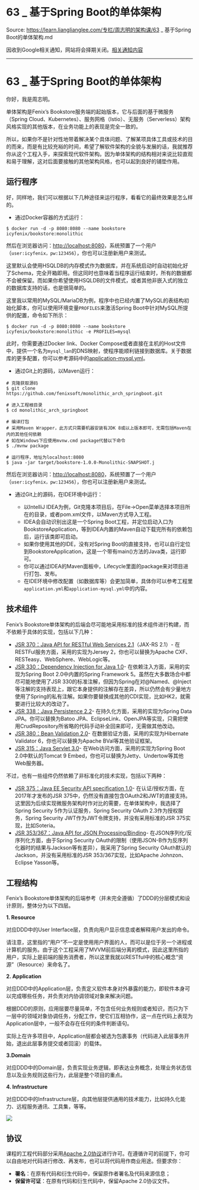 # 63 _ 基于Spring Boot的单体架构 

Source: https://learn.lianglianglee.com/专栏/周志明的架构课/63 _ 基于Spring Boot的单体架构.md

因收到Google相关通知，网站将会择期关闭。[相关通知内容](https://lumendatabase.org/notices/44265620)

---

# 63 \_ 基于Spring Boot的单体架构

你好，我是周志明。

单体架构是Fenix’s Bookstore服务端的起始版本，它与后面的基于微服务（Spring Cloud、Kubernetes）、服务网格（Istio）、无服务（Serverless）架构风格实现的其他版本，在业务功能上的表现是完全一致的。

所以，如果你不是针对性地带着解决某个具体问题、了解某项具体工具或技术的目的而来，而是有比较充裕的时间，希望了解软件架构的全貌与发展的话，我就推荐你从这个工程入手，来探索现代软件架构。因为单体架构的结构相对来说比较直观和易于理解，这对后面要接触的其他架构风格，也可以起到良好的铺垫作用。

## 运行程序

好，同样地，我们可以根据以下几种途径来运行程序，看看它的最终效果是怎么样的。

* 通过Docker容器的方式运行：

```
$ docker run -d -p 8080:8080 --name bookstore icyfenix/bookstore:monolithic

```

然后在浏览器访问：[http://localhost:8080](http://localhost:8080/)，系统预置了一个用户（`user:icyfenix，pw:123456`），你也可以注册新用户来测试。

这里默认会使用HSQLDB的内存模式作为数据库，并在系统启动时自动初始化好了Schema，完全开箱即用。但这同时也意味着当程序运行结束时，所有的数据都不会被保留。而如果你希望使用HSQLDB的文件模式，或者其他非嵌入式的独立的数据库支持的话，也是很简单的。

这里我以常用的MySQL/MariaDB为例，程序中也已经内置了MySQL的表结构初始化脚本，你可以使用环境变量`PROFILES`来激活Spring Boot中针对MySQL所提供的配置，命令如下所示：

```
$ docker run -d -p 8080:8080 --name bookstore icyfenix/bookstore:monolithic -e PROFILES=mysql

```

此时，你需要通过Docker link、Docker Compose或者直接在主机的Host文件中，提供一个名为`mysql_lan`的DNS映射，使程序能顺利链接到数据库。关于数据库的更多配置，你可以参考源码中的[application-mysql.yml](https://github.com/fenixsoft/monolithic_arch_springboot/blob/70f435911b0e0753d7e4cee27cd96304dbef786d/src/main/resources/application-mysql.yml)。

* 通过Git上的源码，以Maven运行：

```
# 克隆获取源码
$ git clone https://github.com/fenixsoft/monolithic_arch_springboot.git

# 进入工程根目录
$ cd monolithic_arch_springboot

# 编译打包
# 采用Maven Wrapper，此方式只需要机器安装有JDK 8或以上版本即可，无需包括Maven在内的其他任何依赖
# 如在Windows下应使用mvnw.cmd package代替以下命令
$ ./mvnw package

# 运行程序，地址为localhost:8080
$ java -jar target/bookstore-1.0.0-Monolithic-SNAPSHOT.j

```

然后在浏览器访问：[http://localhost:8080](http://localhost:8080/)，系统预置了一个用户（`user:icyfenix，pw:123456`），你也可以注册新用户来测试。

* 通过Git上的源码，在IDE环境中运行：

  + 以IntelliJ IDEA为例，Git克隆本项目后，在File->Open菜单选择本项目所在的目录，或者pom.xml文件，以Maven方式导入工程。
  + IDEA会自动识别出这是一个Spring Boot工程，并定位启动入口为BookstoreApplication，等到IDEA内置的Maven自动下载完所有的依赖包后，运行该类即可启动。
  + 如果你使用其他的IDE，没有对Spring Boot的直接支持，也可以自行定位到BookstoreApplication，这是一个带有main()方法的Java类，运行即可。
  + 你可以通过IDEA的Maven面板中，Lifecycle里面的package来对项目进行打包、发布。
  + 在IDE环境中修改配置（如数据库等）会更加简单，具体你可以参考工程里`application.yml`和`application-mysql.yml`中的内容。

## 技术组件

Fenix’s Bookstore单体架构的后端会尽可能地采用标准的技术组件进行构建，而不依赖于具体的实现，包括以下几种：

* [JSR 370：Java API for RESTful Web Services 2.1](https://jcp.org/en/jsr/detail?id=370)（JAX-RS 2.1）﻿-
  ﻿在RESTFul服务方面，采用的实现为Jersey 2，你也可以替换为Apache CXF、RESTeasy、WebSphere、WebLogic等。
* [JSR 330：Dependency Injection for Java 1.0](https://jcp.org/en/jsr/detail?id=330)﻿-
  ﻿在依赖注入方面，采用的实现为Spring Boot 2.0中内置的Spring Framework 5。虽然在大多数场合中都尽可能地使用了JSR 330的标准注解，但因为Spring在对@Named、@Inject等注解的支持表现上，跟它本身提供的注解存在差异，所以仍然会有少量地方使用了Spring的私有注解。如果你要替换成其他的CDI实现，比如HK2，就需要进行比较大的改动了。
* [JSR 338：Java Persistence 2.2](https://jcp.org/en/jsr/detail?id=338)﻿-
  ﻿在持久化方面，采用的实现为Spring Data JPA。你可以替换为Batoo JPA、EclipseLink、OpenJPA等实现，只需把使用CrudRepository所省略的代码手动补全回来即可，无需做其他改动。
* [JSR 380：Bean Validation 2.0](https://jcp.org/en/jsr/detail?id=380)﻿-
  ﻿在数据验证方面，采用的实现为Hibernate Validator 6，你也可以替换为Apache BVal等其他验证框架。
* [JSR 315：Java Servlet 3.0](https://jcp.org/en/jsr/detail?id=315)﻿-
  ﻿在Web访问方面，采用的实现为Spring Boot 2.0中默认的Tomcat 9 Embed，你也可以替换为Jetty、Undertow等其他Web服务器。

不过，也有一些组件仍然依赖了非标准化的技术实现，包括以下两种：

* [JSR 375：Java EE Security API specification 1.0](https://jcp.org/en/jsr/detail?id=375)﻿-
  ﻿在认证/授权方面，在2017年才发布的JSR 375中，仍然没有直接包含OAuth2和JWT的直接支持。这里因为后续实现微服务架构时作对比的需要，在单体架构中，我选择了Spring Security 5作为认证服务，Spring Security OAuth 2.3作为授权服务，Spring Security JWT作为JWT令牌支持，并没有采用标准的JSR 375实现，比如Soteria。
* [JSR 353/367：Java API for JSON Processing/Binding](https://jcp.org/en/jsr/detail?id=353)﻿-
  ﻿在JSON序列化/反序列化方面，由于Spring Security OAuth的限制（使用JSON-B作为反序列化器时的结果与Jackson等有差异），我采用了Spring Security OAuth默认的Jackson，并没有采用标准的JSR 353/367实现，比如Apache Johnzon、Eclipse Yasson等。

## 工程结构

Fenix’s Bookstore单体架构的后端参考（并未完全遵循）了DDD的分层模式和设计原则，整体分为以下四层。

**1. Resource**

对应DDD中的User Interface层，负责向用户显示信息或者解释用户发出的命令。

请注意，这里指的“用户”不一定是使用用户界面的人，而可以是位于另一个进程或计算机的服务。由于这个工程采用了MVVM前后端分离的模式，因此这里所指的用户，实际上是前端的服务消费者，所以这里我就以RESTful中的核心概念“资源”（Resource）来命名了。

**2. Application**

对应DDD中的Application层，负责定义软件本身对外暴露的能力，即软件本身可以完成哪些任务，并负责对内协调领域对象来解决问题。

根据DDD的原则，应用层要尽量简单，不包含任何业务规则或者知识，而只为下一层中的领域对象协调任务，分配工作，使它们互相协作，这一点在代码上表现为Application层中，一般不会存在任何的条件判断语句。

实际上在许多项目中，Application层都会被选为包裹事务（代码进入此层事务开始，退出此层事务提交或者回滚）的载体。

**3.Domain**

对应DDD中的Domain层，负责实现业务逻辑，即表达业务概念，处理业务状态信息以及业务规则这些行为，此层是整个项目的重点。

**4. Infrastructure**

对应DDD中的Infrastructure层，向其他层提供通用的技术能力，比如持久化能力、远程服务通讯、工具集，等等。

![](assets/c4115affcc1e46609641d52f11c28038.jpg)

## 协议

课程的工程代码部分采用[Apache 2.0协议](https://www.apache.org/licenses/LICENSE-2.0)进行许可。在遵循许可的前提下，你可以自由地对代码进行修改、再发布，也可以将代码用作商业用途。但要求你：

* **署名**：在原有代码和衍生代码中，保留原作者署名及代码来源信息；
* **保留许可证**：在原有代码和衍生代码中，保留Apache 2.0协议文件。